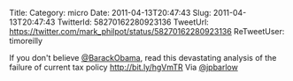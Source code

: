Title: 
Category: micro
Date: 2011-04-13T20:47:43
Slug: 2011-04-13T20:47:43
TwitterId: 58270162280923136
TweetUrl: https://twitter.com/mark_philpot/status/58270162280923136
ReTweetUser: timoreilly

<i class="fa fa-retweet" aria-hidden="true"></i> If you don't believe [@BarackObama](https://twitter.com/BarackObama), read this devastating analysis of the failure of current tax policy http://bit.ly/hgVmTR 
Via [@jpbarlow](https://twitter.com/jpbarlow)